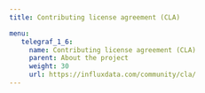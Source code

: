 ```yaml
---
title: Contributing license agreement (CLA)

menu:
   telegraf_1_6:
     name: Contributing license agreement (CLA)
     parent: About the project
     weight: 30
     url: https://influxdata.com/community/cla/
---
```

